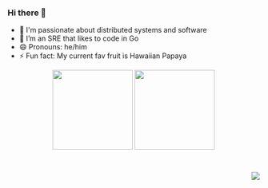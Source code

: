 ### Hi there 👋

- 🔭 I'm passionate about distributed systems and software
- 🌱 I’m an SRE that likes to code in Go
- 😄 Pronouns: he/him
- ⚡ Fun fact: My current fav fruit is Hawaiian Papaya

<!--
**parthrs/parthrs** is a ✨ _special_ ✨ repository because its `README.md` (this file) appears on your GitHub profile.

Here are some ideas to get you started:

- 🔭 I’m currently working on ...
- 🌱 I’m currently learning ...
- 👯 I’m looking to collaborate on ...
- 🤔 I’m looking for help with ...
- 💬 Ask me about ...
- 📫 How to reach me: ...
- 😄 Pronouns: ...
- ⚡ Fun fact: ...
-->

<p align=center>
    <img height=160 align="center" src="https://github-readme-stats.vercel.app/api?username=parthrs&show_icons=true&theme=gruvbox">
    <img height=160 align="center" src="https://github-readme-stats.vercel.app/api/top-langs/?username=parthrs&layout=compact&theme=gruvbox">
</p>

<br><p align="right">![](https://visitor-badge.laobi.icu/badge?page_id=parthrs.parthrs)<br>
